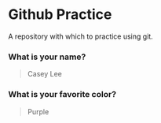 # Github Practice

A repository with which to practice using git.

### What is your name?

> Casey Lee


### What is your favorite color?

> Purple